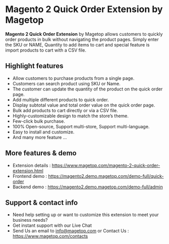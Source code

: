 # Magento 2 Quick Order Extension by Magetop

**Magento 2 Quick Order Extension** by Magetop allows customers to quickly order products in bulk without navigating the product pages. Simply enter the SKU or NAME, Quantity to add items to cart and special feature is import products to cart with a CSV file.

## Highlight features

- Allow customers to purchase products from a single page.
- Customers can search product using SKU or Name.
- The customer can update the quantity of the product on the quick order page.
- Add multiple different products to quick order.
- Display subtotal value and total order value on the quick order page.
- Bulk add products to cart directly or via a CSV file.
- Highly-customizable design to match the store’s theme.
- Few-click bulk purchase.
- 100% Open-source, Support multi-store, Support multi-language.
- Easy to install and customize.
- And many more feature ...

## More features & demo

- Extension details : https://www.magetop.com/magento-2-quick-order-extension.html
- Frontend demo : https://magento2.demo.magetop.com/demo-full/quick-order
- Backend demo : https://magento2.demo.magetop.com/demo-full/admin

## Support & contact info

- Need help setting up or want to customize this extension to meet your business needs? 
- Get instant support with our Live Chat
- Send Us an email to info@magetop.com or Contact Us : https://www.magetop.com/contacts
